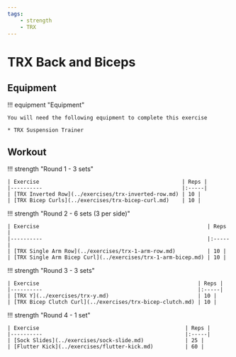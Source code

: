 ```yaml
---
tags:
    - strength
    - TRX
---
```


# TRX Back and Biceps

## Equipment

!!! equipment "Equipment"

    You will need the following equipment to complete this exercise
    
    * TRX Suspension Trainer

## Workout

!!! strength "Round 1 - 3 sets"

    | Exercise                                             | Reps |
    |----------                                            |:-----|
    | [TRX Inverted Row](../exercises/trx-inverted-row.md) | 10 |
    | [TRX Bicep Curls](../exercises/trx-bicep-curl.md)    | 10 |

!!! strength "Round 2 - 6 sets (3 per side)"

    | Exercise                                                     | Reps |
    |----------                                                    |:-----|
    | [TRX Single Arm Row](../exercises/trx-1-arm-row.md)          | 10 |
    | [TRX Single Arm Bicep Curl](../exercises/trx-1-arm-bicep.md) | 10 |

!!! strength "Round 3 - 3 sets"

    | Exercise                                                  | Reps |
    |----------                                                 |:-----|
    | [TRX Y](../exercises/trx-y.md)                            | 10 |
    | [TRX Bicep Clutch Curl](../exercises/trx-bicep-clutch.md) | 10 |

!!! strength "Round 4 - 1 set"

    | Exercise                                              | Reps |
    |----------                                             |:-----|
    | [Sock Slides](../exercises/sock-slide.md)             | 25 |
    | [Flutter Kick](../exercises/flutter-kick.md)          | 60 |
